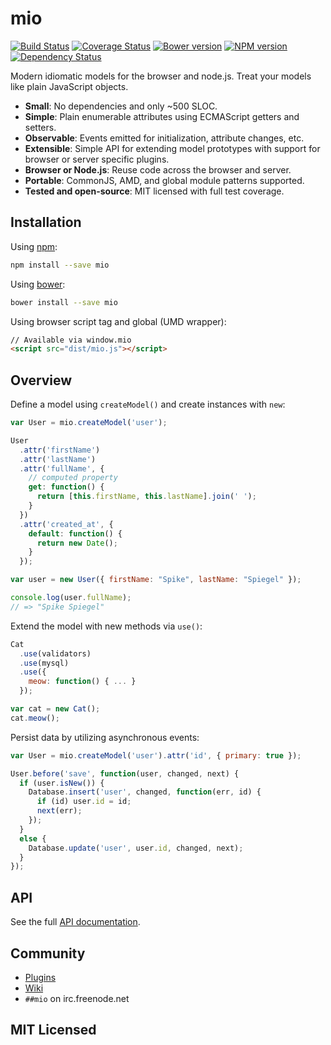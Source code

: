# mio

[![Build Status](https://secure.travis-ci.org/mio/mio.png)](http://travis-ci.org/mio/mio) 
[![Coverage Status](https://coveralls.io/repos/mio/mio/badge.png?branch=master)](https://coveralls.io/r/mio/mio?branch=master)
[![Bower version](https://badge.fury.io/bo/mio.png)](http://badge.fury.io/bo/mio)
[![NPM version](https://badge.fury.io/js/mio.png)](http://badge.fury.io/js/mio)
[![Dependency Status](https://david-dm.org/mio/mio.png)](http://david-dm.org/mio/mio)

Modern idiomatic models for the browser and node.js. Treat your models like
plain JavaScript objects.

* **Small**: No dependencies and only ~500 SLOC.
* **Simple**: Plain enumerable attributes using ECMAScript getters and setters.
* **Observable**: Events emitted for initialization, attribute changes, etc.
* **Extensible**: Simple API for extending model prototypes with support
  for browser or server specific plugins.
* **Browser or Node.js**: Reuse code across the browser and server.
* **Portable**: CommonJS, AMD, and global module patterns supported.
* **Tested and open-source**: MIT licensed with full test coverage.

## Installation

Using [npm](https://npmjs.org/):

```sh
npm install --save mio
```

Using [bower](http://bower.io/):

```sh
bower install --save mio
```

Using browser script tag and global (UMD wrapper):

```html
// Available via window.mio
<script src="dist/mio.js"></script>
```

## Overview

Define a model using `createModel()` and create instances with `new`:

```javascript
var User = mio.createModel('user');

User
  .attr('firstName')
  .attr('lastName')
  .attr('fullName', {
    // computed property
    get: function() {
      return [this.firstName, this.lastName].join(' ');
    }
  })
  .attr('created_at', {
    default: function() {
      return new Date();
    }
  });

var user = new User({ firstName: "Spike", lastName: "Spiegel" });

console.log(user.fullName);
// => "Spike Spiegel"
```

Extend the model with new methods via `use()`:

```javascript
Cat
  .use(validators)
  .use(mysql)
  .use({
    meow: function() { ... }
  });

var cat = new Cat();
cat.meow();
```

Persist data by utilizing asynchronous events:

```javascript
var User = mio.createModel('user').attr('id', { primary: true });

User.before('save', function(user, changed, next) {
  if (user.isNew()) {
    Database.insert('user', changed, function(err, id) {
      if (id) user.id = id;
      next(err);
    });
  }
  else {
    Database.update('user', user.id, changed, next);
  }
});
```

## API

See the full [API documentation](docs/API.md).

## Community

* [Plugins](https://github.com/mio/mio/wiki/Plugins/)
* [Wiki](https://github.com/mio/mio/wiki/)
* `##mio` on irc.freenode.net

## MIT Licensed
